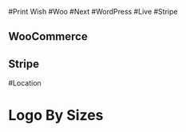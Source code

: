 #Print Wish
#Woo
#Next
#WordPress
#Live
#Stripe

## WooCommerce 
## Stripe

#Location


# Logo By Sizes

